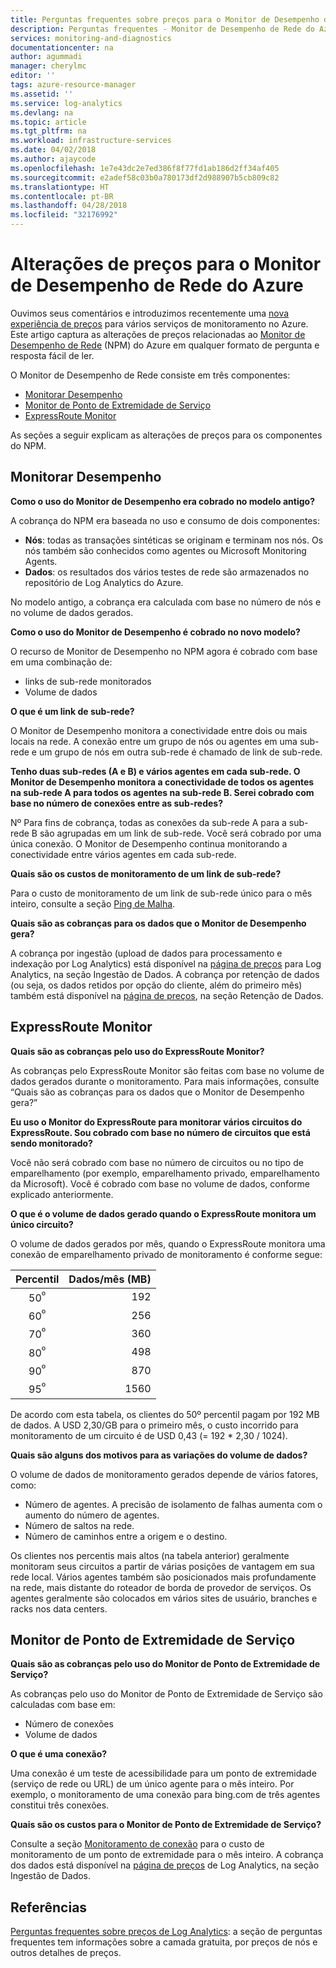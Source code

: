 ```yaml
---
title: Perguntas frequentes sobre preços para o Monitor de Desempenho de Rede do Azure | Microsoft Docs
description: Perguntas frequentes - Monitor de Desempenho de Rede do Azure
services: monitoring-and-diagnostics
documentationcenter: na
author: agummadi
manager: cherylmc
editor: ''
tags: azure-resource-manager
ms.assetid: ''
ms.service: log-analytics
ms.devlang: na
ms.topic: article
ms.tgt_pltfrm: na
ms.workload: infrastructure-services
ms.date: 04/02/2018
ms.author: ajaycode
ms.openlocfilehash: 1e7e43dc2e7ed386f8f77fd1ab186d2ff34af405
ms.sourcegitcommit: e2adef58c03b0a780173df2d988907b5cb809c82
ms.translationtype: HT
ms.contentlocale: pt-BR
ms.lasthandoff: 04/28/2018
ms.locfileid: "32176992"
---
```

# <a name="pricing-changes-for-azure-network-performance-monitor"></a>Alterações de preços para o Monitor de Desempenho de Rede do Azure

Ouvimos seus comentários e introduzimos recentemente uma [nova experiência de preços](https://azure.microsoft.com/blog/introducing-a-new-way-to-purchase-azure-monitoring-services/) para vários serviços de monitoramento no Azure. Este artigo captura as alterações de preços relacionadas ao [Monitor de Desempenho de Rede](https://docs.microsoft.com/azure/networking/network-monitoring-overview) (NPM) do Azure em qualquer formato de pergunta e resposta fácil de ler.

O Monitor de Desempenho de Rede consiste em três componentes:
* [Monitorar Desempenho](https://docs.microsoft.com/azure/networking/network-monitoring-overview#performance-monitor)
* [Monitor de Ponto de Extremidade de Serviço](https://docs.microsoft.com/azure/networking/network-monitoring-overview#service-endpoint-monitor)
* [ExpressRoute Monitor](https://docs.microsoft.com/azure/networking/network-monitoring-overview#expressroute-monitor)

As seções a seguir explicam as alterações de preços para os componentes do NPM.

## <a name="performance-monitor"></a>Monitorar Desempenho

**Como o uso do Monitor de Desempenho era cobrado no modelo antigo?**

A cobrança do NPM era baseada no uso e consumo de dois componentes:
* **Nós**: todas as transações sintéticas se originam e terminam nos nós. Os nós também são conhecidos como agentes ou Microsoft Monitoring Agents.
* **Dados**: os resultados dos vários testes de rede são armazenados no repositório de Log Analytics do Azure.

No modelo antigo, a cobrança era calculada com base no número de nós e no volume de dados gerados. 

**Como o uso do Monitor de Desempenho é cobrado no novo modelo?**

O recurso de Monitor de Desempenho no NPM agora é cobrado com base em uma combinação de: 

* links de sub-rede monitorados
* Volume de dados

**O que é um link de sub-rede?**

O Monitor de Desempenho monitora a conectividade entre dois ou mais locais na rede. A conexão entre um grupo de nós ou agentes em uma sub-rede e um grupo de nós em outra sub-rede é chamado de link de sub-rede.

**Tenho duas sub-redes (A e B) e vários agentes em cada sub-rede. O Monitor de Desempenho monitora a conectividade de todos os agentes na sub-rede A para todos os agentes na sub-rede B. Serei cobrado com base no número de conexões entre as sub-redes?**

Nº Para fins de cobrança, todas as conexões da sub-rede A para a sub-rede B são agrupadas em um link de sub-rede. Você será cobrado por uma única conexão. O Monitor de Desempenho continua monitorando a conectividade entre vários agentes em cada sub-rede.

**Quais são os custos de monitoramento de um link de sub-rede?**

Para o custo de monitoramento de um link de sub-rede único para o mês inteiro, consulte a seção [Ping de Malha](https://azure.microsoft.com/pricing/details/network-watcher/).

**Quais são as cobranças para os dados que o Monitor de Desempenho gera?**

A cobrança por ingestão (upload de dados para processamento e indexação por Log Analytics) está disponível na [página de preços](https://azure.microsoft.com/pricing/details/log-analytics/) para Log Analytics, na seção Ingestão de Dados. A cobrança por retenção de dados (ou seja, os dados retidos por opção do cliente, além do primeiro mês) também está disponível na [página de preços](https://azure.microsoft.com/pricing/details/log-analytics/), na seção Retenção de Dados.


## <a name="expressroute-monitor"></a>ExpressRoute Monitor

**Quais são as cobranças pelo uso do ExpressRoute Monitor?**

As cobranças pelo ExpressRoute Monitor são feitas com base no volume de dados gerados durante o monitoramento. Para mais informações, consulte “Quais são as cobranças para os dados que o Monitor de Desempenho gera?”

**Eu uso o Monitor do ExpressRoute para monitorar vários circuitos do ExpressRoute. Sou cobrado com base no número de circuitos que está sendo monitorado?**

Você não será cobrado com base no número de circuitos ou no tipo de emparelhamento (por exemplo, emparelhamento privado, emparelhamento da Microsoft). Você é cobrado com base no volume de dados, conforme explicado anteriormente.

**O que é o volume de dados gerado quando o ExpressRoute monitora um único circuito?**

O volume de dados gerados por mês, quando o ExpressRoute monitora uma conexão de emparelhamento privado de monitoramento é conforme segue:

|Percentil      |Dados/mês (MB)|
| :---:          |           ---:|
|50<sup>º</sup> |            192|
|60<sup>º</sup> |            256|
|70<sup>º</sup> |            360|
|80<sup>º</sup> |            498|
|90<sup>º</sup> |            870|
|95<sup>º</sup> |           1560|


De acordo com esta tabela, os clientes do 50º percentil pagam por 192 MB de dados. A USD 2,30/GB para o primeiro mês, o custo incorrido para monitoramento de um circuito é de USD 0,43 (= 192 * 2,30 / 1024).

**Quais são alguns dos motivos para as variações do volume de dados?**

O volume de dados de monitoramento gerados depende de vários fatores, como:
* Número de agentes. A precisão de isolamento de falhas aumenta com o aumento do número de agentes.
* Número de saltos na rede.
* Número de caminhos entre a origem e o destino.

Os clientes nos percentis mais altos (na tabela anterior) geralmente monitoram seus circuitos a partir de várias posições de vantagem em sua rede local. Vários agentes também são posicionados mais profundamente na rede, mais distante do roteador de borda de provedor de serviços. Os agentes geralmente são colocados em vários sites de usuário, branches e racks nos data centers.

## <a name="service-endpoint-monitor"></a>Monitor de Ponto de Extremidade de Serviço

**Quais são as cobranças pelo uso do Monitor de Ponto de Extremidade de Serviço?**

As cobranças pelo uso do Monitor de Ponto de Extremidade de Serviço são calculadas com base em:
* Número de conexões
* Volume de dados

**O que é uma conexão?**

Uma conexão é um teste de acessibilidade para um ponto de extremidade (serviço de rede ou URL) de um único agente para o mês inteiro. Por exemplo, o monitoramento de uma conexão para bing.com de três agentes constitui três conexões.

**Quais são os custos para o Monitor de Ponto de Extremidade de Serviço?**

Consulte a seção [Monitoramento de conexão](https://azure.microsoft.com/pricing/details/network-watcher/) para o custo de monitoramento de um ponto de extremidade para o mês inteiro. A cobrança dos dados está disponível na [página de preços](https://azure.microsoft.com/pricing/details/log-analytics/) de Log Analytics, na seção Ingestão de Dados.

## <a name="references"></a>Referências

[Perguntas frequentes sobre preços de Log Analytics](https://azure.microsoft.com/pricing/details/log-analytics/): a seção de perguntas frequentes tem informações sobre a camada gratuita, por preços de nós e outros detalhes de preços.

